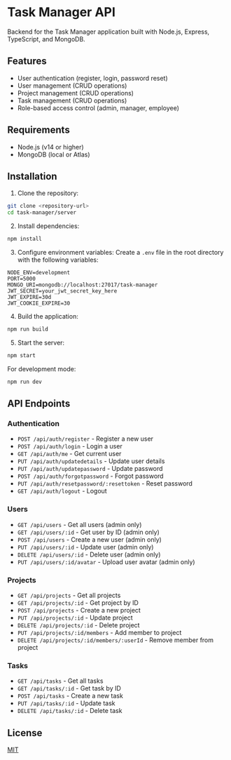 # Task Manager API

Backend for the Task Manager application built with Node.js, Express, TypeScript, and MongoDB.

## Features

- User authentication (register, login, password reset)
- User management (CRUD operations)
- Project management (CRUD operations)
- Task management (CRUD operations)
- Role-based access control (admin, manager, employee)

## Requirements

- Node.js (v14 or higher)
- MongoDB (local or Atlas)

## Installation

1. Clone the repository:
```bash
git clone <repository-url>
cd task-manager/server
```

2. Install dependencies:
```bash
npm install
```

3. Configure environment variables:
Create a `.env` file in the root directory with the following variables:
```
NODE_ENV=development
PORT=5000
MONGO_URI=mongodb://localhost:27017/task-manager
JWT_SECRET=your_jwt_secret_key_here
JWT_EXPIRE=30d
JWT_COOKIE_EXPIRE=30
```

4. Build the application:
```bash
npm run build
```

5. Start the server:
```bash
npm start
```

For development mode:
```bash
npm run dev
```

## API Endpoints

### Authentication
- `POST /api/auth/register` - Register a new user
- `POST /api/auth/login` - Login a user
- `GET /api/auth/me` - Get current user
- `PUT /api/auth/updatedetails` - Update user details
- `PUT /api/auth/updatepassword` - Update password
- `POST /api/auth/forgotpassword` - Forgot password
- `PUT /api/auth/resetpassword/:resettoken` - Reset password
- `GET /api/auth/logout` - Logout

### Users
- `GET /api/users` - Get all users (admin only)
- `GET /api/users/:id` - Get user by ID (admin only)
- `POST /api/users` - Create a new user (admin only)
- `PUT /api/users/:id` - Update user (admin only)
- `DELETE /api/users/:id` - Delete user (admin only)
- `PUT /api/users/:id/avatar` - Upload user avatar (admin only)

### Projects
- `GET /api/projects` - Get all projects
- `GET /api/projects/:id` - Get project by ID
- `POST /api/projects` - Create a new project
- `PUT /api/projects/:id` - Update project
- `DELETE /api/projects/:id` - Delete project
- `PUT /api/projects/:id/members` - Add member to project
- `DELETE /api/projects/:id/members/:userId` - Remove member from project

### Tasks
- `GET /api/tasks` - Get all tasks
- `GET /api/tasks/:id` - Get task by ID
- `POST /api/tasks` - Create a new task
- `PUT /api/tasks/:id` - Update task
- `DELETE /api/tasks/:id` - Delete task

## License

[MIT](LICENSE) 